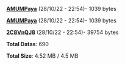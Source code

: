 [**AMUMPaya**](/data/AMUMPaya.txt) (28/10/22 - 22:54)- 1039 bytes

[**AMUMPaya**](/data/AMUMPaya.txt) (28/10/22 - 22:54)- 1039 bytes

[**2C8VnQJ8**](/data/2C8VnQJ8.txt) (28/10/22 - 22:54)- 39754 bytes

**Total Datas**: 690

**Total Size**: 4.52 MB / 4.5 MB